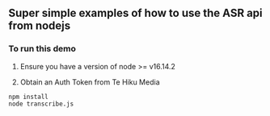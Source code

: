 ## Super simple examples of how to use the ASR api from nodejs

### To run this demo

1. Ensure you have a version of node >= v16.14.2

1. Obtain an Auth Token from Te Hiku Media 

```
npm install
node transcribe.js
```
